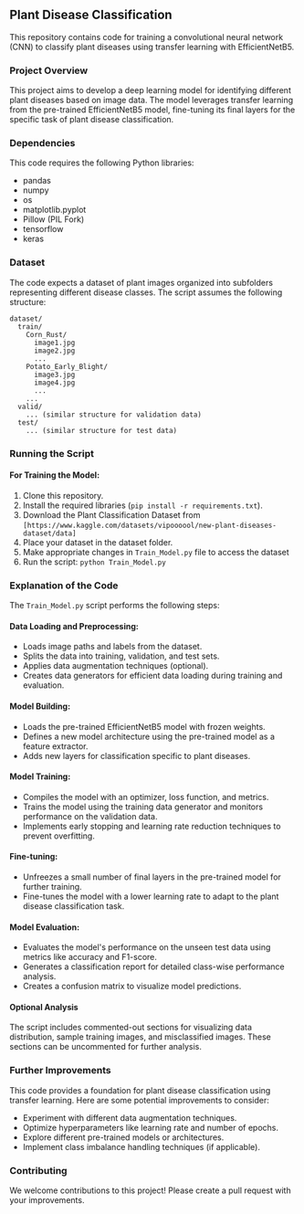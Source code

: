 ## Plant Disease Classification

This repository contains code for training a convolutional neural network (CNN) to classify plant diseases using transfer learning with EfficientNetB5.

### Project Overview

This project aims to develop a deep learning model for identifying different plant diseases based on image data. The model leverages transfer learning from the pre-trained EfficientNetB5 model, fine-tuning its final layers for the specific task of plant disease classification.

### Dependencies

This code requires the following Python libraries:

* pandas
* numpy
* os
* matplotlib.pyplot
* Pillow (PIL Fork)
* tensorflow
* keras

### Dataset

The code expects a dataset of plant images organized into subfolders representing different disease classes. The script assumes the following structure:

```
dataset/
  train/
    Corn_Rust/
      image1.jpg
      image2.jpg
      ...
    Potato_Early_Blight/
      image3.jpg
      image4.jpg
      ...
    ...
  valid/
    ... (similar structure for validation data)
  test/
    ... (similar structure for test data)
```

### Running the Script
#### For Training the Model:

1. Clone this repository.
2. Install the required libraries (`pip install -r requirements.txt`).
3. Download the Plant Classification Dataset from `[https://www.kaggle.com/datasets/vipoooool/new-plant-diseases-dataset/data]`
4. Place your dataset in the dataset folder.
5. Make appropriate changes in `Train_Model.py` file to access the dataset 
6. Run the script: `python Train_Model.py`

### Explanation of the Code

The `Train_Model.py` script performs the following steps:

#### Data Loading and Preprocessing:

* Loads image paths and labels from the dataset.
* Splits the data into training, validation, and test sets.
* Applies data augmentation techniques (optional).
* Creates data generators for efficient data loading during training and evaluation.

#### Model Building:

* Loads the pre-trained EfficientNetB5 model with frozen weights.
* Defines a new model architecture using the pre-trained model as a feature extractor.
* Adds new layers for classification specific to plant diseases.

#### Model Training:

* Compiles the model with an optimizer, loss function, and metrics.
* Trains the model using the training data generator and monitors performance on the validation data.
* Implements early stopping and learning rate reduction techniques to prevent overfitting.

#### Fine-tuning:

* Unfreezes a small number of final layers in the pre-trained model for further training.
* Fine-tunes the model with a lower learning rate to adapt to the plant disease classification task.

#### Model Evaluation:

* Evaluates the model's performance on the unseen test data using metrics like accuracy and F1-score.
* Generates a classification report for detailed class-wise performance analysis.
* Creates a confusion matrix to visualize model predictions.

#### Optional Analysis

The script includes commented-out sections for visualizing data distribution, sample training images, and misclassified images. These sections can be uncommented for further analysis.

### Further Improvements

This code provides a foundation for plant disease classification using transfer learning. Here are some potential improvements to consider:

* Experiment with different data augmentation techniques.
* Optimize hyperparameters like learning rate and number of epochs.
* Explore different pre-trained models or architectures.
* Implement class imbalance handling techniques (if applicable).

### Contributing

We welcome contributions to this project! Please create a pull request with your improvements.
